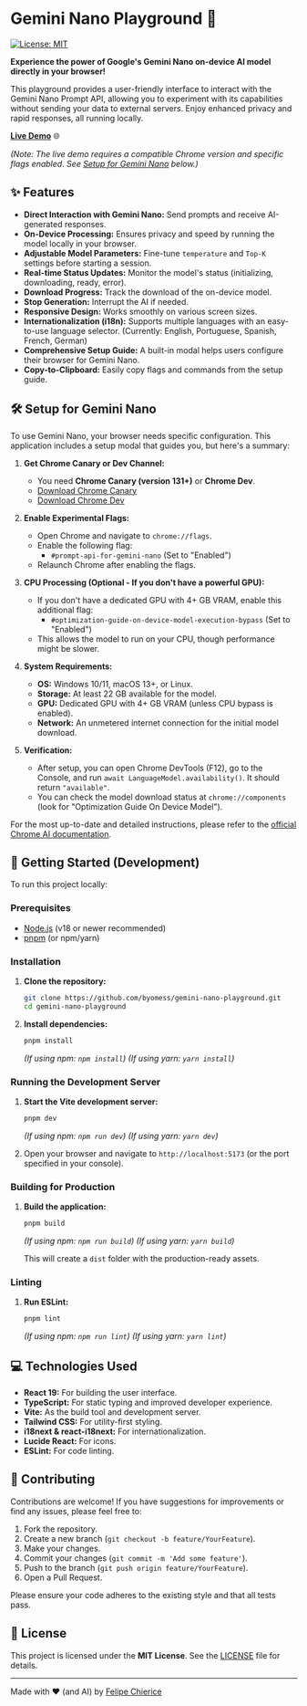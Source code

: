 # Gemini Nano Playground 🚀

[![License: MIT](https://img.shields.io/badge/License-MIT-yellow.svg)](https://opensource.org/licenses/MIT)

**Experience the power of Google's Gemini Nano on-device AI model directly in your browser!**

This playground provides a user-friendly interface to interact with the Gemini Nano Prompt API, allowing you to experiment with its capabilities without sending your data to external servers. Enjoy enhanced privacy and rapid responses, all running locally.

**[Live Demo](https://gemini-nano-sandbox.vercel.app/)** 🌐

*(Note: The live demo requires a compatible Chrome version and specific flags enabled. See [Setup for Gemini Nano](#setup-for-gemini-nano) below.)*

## ✨ Features

*   **Direct Interaction with Gemini Nano:** Send prompts and receive AI-generated responses.
*   **On-Device Processing:** Ensures privacy and speed by running the model locally in your browser.
*   **Adjustable Model Parameters:** Fine-tune `temperature` and `Top-K` settings before starting a session.
*   **Real-time Status Updates:** Monitor the model's status (initializing, downloading, ready, error).
*   **Download Progress:** Track the download of the on-device model.
*   **Stop Generation:** Interrupt the AI if needed.
*   **Responsive Design:** Works smoothly on various screen sizes.
*   **Internationalization (i18n):** Supports multiple languages with an easy-to-use language selector. (Currently: English, Portuguese, Spanish, French, German)
*   **Comprehensive Setup Guide:** A built-in modal helps users configure their browser for Gemini Nano.
*   **Copy-to-Clipboard:** Easily copy flags and commands from the setup guide.

## 🛠️ Setup for Gemini Nano

To use Gemini Nano, your browser needs specific configuration. This application includes a setup modal that guides you, but here's a summary:

1.  **Get Chrome Canary or Dev Channel:**
    *   You need **Chrome Canary (version 131+)** or **Chrome Dev**.
    *   [Download Chrome Canary](https://www.google.com/chrome/canary/)
    *   [Download Chrome Dev](https://www.google.com/chrome/dev/)

2.  **Enable Experimental Flags:**
    *   Open Chrome and navigate to `chrome://flags`.
    *   Enable the following flag:
        *   `#prompt-api-for-gemini-nano` (Set to "Enabled")
    *   Relaunch Chrome after enabling the flags.

3.  **CPU Processing (Optional - If you don't have a powerful GPU):**
    *   If you don't have a dedicated GPU with 4+ GB VRAM, enable this additional flag:
        *   `#optimization-guide-on-device-model-execution-bypass` (Set to "Enabled")
    *   This allows the model to run on your CPU, though performance might be slower.

4.  **System Requirements:**
    *   **OS:** Windows 10/11, macOS 13+, or Linux.
    *   **Storage:** At least 22 GB available for the model.
    *   **GPU:** Dedicated GPU with 4+ GB VRAM (unless CPU bypass is enabled).
    *   **Network:** An unmetered internet connection for the initial model download.

5.  **Verification:**
    *   After setup, you can open Chrome DevTools (F12), go to the Console, and run `await LanguageModel.availability()`. It should return `"available"`.
    *   You can check the model download status at `chrome://components` (look for "Optimization Guide On Device Model").

For the most up-to-date and detailed instructions, please refer to the [official Chrome AI documentation](https://developer.chrome.com/docs/ai/get-started).

## 🚀 Getting Started (Development)

To run this project locally:

### Prerequisites

*   [Node.js](https://nodejs.org/) (v18 or newer recommended)
*   [pnpm](https://pnpm.io/installation) (or npm/yarn)

### Installation

1.  **Clone the repository:**
    ```bash
    git clone https://github.com/byomess/gemini-nano-playground.git
    cd gemini-nano-playground
    ```

2.  **Install dependencies:**
    ```bash
    pnpm install
    ```
    *(If using npm: `npm install`)*
    *(If using yarn: `yarn install`)*

### Running the Development Server

1.  **Start the Vite development server:**
    ```bash
    pnpm dev
    ```
    *(If using npm: `npm run dev`)*
    *(If using yarn: `yarn dev`)*

2.  Open your browser and navigate to `http://localhost:5173` (or the port specified in your console).

### Building for Production

1.  **Build the application:**
    ```bash
    pnpm build
    ```
    *(If using npm: `npm run build`)*
    *(If using yarn: `yarn build`)*

    This will create a `dist` folder with the production-ready assets.

### Linting

1.  **Run ESLint:**
    ```bash
    pnpm lint
    ```
    *(If using npm: `npm run lint`)*
    *(If using yarn: `yarn lint`)*

## 💻 Technologies Used

*   **React 19:** For building the user interface.
*   **TypeScript:** For static typing and improved developer experience.
*   **Vite:** As the build tool and development server.
*   **Tailwind CSS:** For utility-first styling.
*   **i18next & react-i18next:** For internationalization.
*   **Lucide React:** For icons.
*   **ESLint:** For code linting.

## 🤝 Contributing

Contributions are welcome! If you have suggestions for improvements or find any issues, please feel free to:

1.  Fork the repository.
2.  Create a new branch (`git checkout -b feature/YourFeature`).
3.  Make your changes.
4.  Commit your changes (`git commit -m 'Add some feature'`).
5.  Push to the branch (`git push origin feature/YourFeature`).
6.  Open a Pull Request.

Please ensure your code adheres to the existing style and that all tests pass.

## 📄 License

This project is licensed under the **MIT License**. See the [LICENSE](LICENSE) file for details.

---

Made with ❤️ (and AI) by [Felipe Chierice](https://byomess.github.io/docs/portfolio.html)
